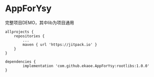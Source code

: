 # AppForYsy
完整项目DEMO，其中lib为项目通用


	allprojects {
		repositories {
			...
			maven { url 'https://jitpack.io' }
		}
	}

	dependencies {
	        implementation 'com.github.ekaoe.AppForYsy:rootlibs:1.0.0'
	}
